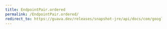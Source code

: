 ```yaml
---
title: EndpointPair.ordered
permalink: /EndpointPair.ordered/
redirect_to: https://guava.dev/releases/snapshot-jre/api/docs/com/google/common/graph/EndpointPair.html#ordered-N-N-
---
```

